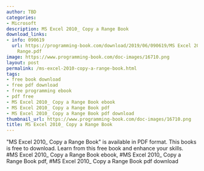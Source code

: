 ```yaml
---
author: TBD
categories:
- Microsoft
description: MS Excel 2010_ Copy a Range Book
download_links:
- info: 090619
  url: https://programming-book.com/download/2019/06/090619/MS Excel 2010_ Copy a
    Range.pdf
image: https://www.programming-book.com/doc-images/16710.png
layout: post
permalink: /ms-excel-2010-copy-a-range-book.html
tags:
- free book download
- free pdf download
- free programming ebook
- pdf free
- MS Excel 2010_ Copy a Range Book ebook
- MS Excel 2010_ Copy a Range Book pdf
- MS Excel 2010_ Copy a Range Book pdf download
thumbnail_url: https://www.programming-book.com/doc-images/16710.png
title: MS Excel 2010_ Copy a Range Book
---
```


 
<div class="item-desc text-justify">
  "MS Excel 2010_ Copy a Range Book" is available in PDF format. This books is free to download. Learn from this free book and enhance your skills.
  <br>
  #MS Excel 2010_ Copy a Range Book ebook, #MS Excel 2010_ Copy a Range Book pdf, #MS Excel 2010_ Copy a Range Book pdf download
</div>